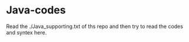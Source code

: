 # Java-codes
Read the ./Java_supporting.txt of ths repo and then try to read the 
codes and syntex here.
